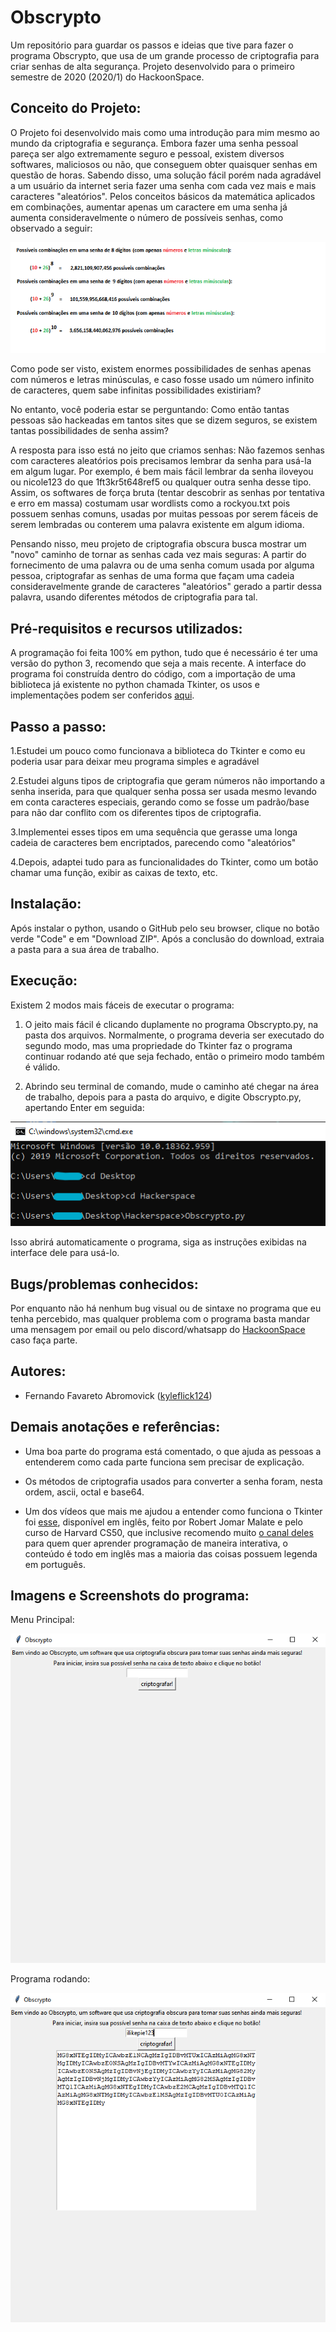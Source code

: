 # Obscrypto
Um repositório para guardar os passos e ideias que tive para fazer o programa Obscrypto, que usa de um grande processo de criptografia para criar senhas de alta segurança.
Projeto desenvolvido para o primeiro semestre de 2020 (2020/1) do HackoonSpace.

## Conceito do Projeto:
O Projeto foi desenvolvido mais como uma introdução para mim mesmo ao mundo da criptografia e segurança. Embora fazer uma senha pessoal pareça ser algo extremamente seguro e pessoal, existem diversos softwares, maliciosos ou não, que conseguem obter quaisquer senhas em questão de horas. Sabendo disso, uma solução fácil porém nada agradável a um usuário da internet seria fazer uma senha com cada vez mais e mais caracteres "aleatórios". Pelos conceitos básicos da matemática aplicados em combinações, aumentar apenas um caractere em uma senha já aumenta consideravelmente o número de possíveis senhas, como observado a seguir:

![Imagem](https://github.com/kyleflick124/Obscrypto/blob/master/combina%C3%A7%C3%B5es.png)

Como pode ser visto, existem enormes possibilidades de senhas apenas com números e letras minúsculas, e caso fosse usado um número infinito de caracteres, quem sabe infinitas possibilidades existiriam?

No entanto, você poderia estar se perguntando: Como então tantas pessoas são hackeadas em tantos sites que se dizem seguros, se existem tantas possibilidades de senha assim?

A resposta para isso está no jeito que criamos senhas: Não fazemos senhas com caracteres aleatórios pois precisamos lembrar da senha para usá-la em algum lugar. Por exemplo, é bem mais fácil lembrar da senha iloveyou ou nicole123 do que 1ft3kr5t648ref5 ou qualquer outra senha desse tipo. Assim, os softwares de força bruta (tentar descobrir as senhas por tentativa e erro em massa) costumam usar wordlists como a rockyou.txt pois possuem senhas comuns, usadas por muitas pessoas por serem fáceis de serem lembradas ou conterem uma palavra existente em algum idioma.

Pensando nisso, meu projeto de criptografia obscura busca mostrar um "novo" caminho de tornar as senhas cada vez mais seguras: A partir do fornecimento de uma palavra ou de uma senha comum usada por alguma pessoa, criptografar as senhas de uma forma que façam uma cadeia consideravelmente grande de caracteres "aleatórios" gerado a partir dessa palavra, usando diferentes métodos de criptografia para tal.

## Pré-requisitos e recursos utilizados:

A programação foi feita 100% em python, tudo que é necessário é ter uma versão do python 3, recomendo que seja a mais recente.
A interface do programa foi construída dentro do código, com a importação de uma biblioteca já existente no python chamada Tkinter, os usos e implementações podem ser conferidos [aqui](http://effbot.org/tkinterbook/).

## Passo a passo:

1.Estudei um pouco como funcionava a biblioteca do Tkinter e como eu poderia usar para deixar meu programa simples e agradável

2.Estudei alguns tipos de criptografia que geram números não importando a senha inserida, para que qualquer senha possa ser usada mesmo levando em conta caracteres especiais, gerando como se fosse um padrão/base para não dar conflito com os diferentes tipos de criptografia.

3.Implementei esses tipos em uma sequência que gerasse uma longa cadeia de caracteres bem encriptados, parecendo como "aleatórios"

4.Depois, adaptei tudo para as funcionalidades do Tkinter, como um botão chamar uma função, exibir as caixas de texto, etc.

## Instalação:

Após instalar o python, usando o GitHub pelo seu browser, clique no botão verde "Code" e em "Download ZIP". Após a conclusão do download, extraia a pasta para a sua área de trabalho.

## Execução:

Existem 2 modos mais fáceis de executar o programa:

1. O jeito mais fácil é clicando duplamente no programa Obscrypto.py, na pasta dos arquivos. Normalmente, o programa deveria ser executado do segundo modo, mas uma propriedade do Tkinter faz o programa continuar rodando até que seja fechado, então o primeiro modo também é válido.

2. Abrindo seu terminal de comando, mude o caminho até chegar na área de trabalho, depois para a pasta do arquivo, e digite Obscrypto.py, apertando Enter em seguida:

![imagem](https://github.com/kyleflick124/Obscrypto/blob/master/caminho.png)

Isso abrirá automaticamente o programa, siga as instruções exibidas na interface dele para usá-lo.

## Bugs/problemas conhecidos:

Por enquanto não há nenhum bug visual ou de sintaxe no programa que eu tenha percebido, mas qualquer problema com o programa basta mandar uma mensagem por email ou pelo discord/whatsapp do [HackoonSpace](https://hackoonspace.com) caso faça parte.

## Autores:
* Fernando Favareto Abromovick ([kyleflick124](https://github.com/kyleflick124))

## Demais anotações e referências:

* Uma boa parte do programa está comentado, o que ajuda as pessoas a entenderem como cada parte funciona sem precisar de explicação.

* Os métodos de criptografia usados para converter a senha foram, nesta ordem, ascii, octal e base64.

* Um dos vídeos que mais me ajudou a entender como funciona o Tkinter foi [esse](https://youtu.be/JrWHyqonGj8), disponível em inglês, feito por Robert Jomar Malate e pelo curso de Harvard CS50, que inclusive recomendo muito [o canal deles](https://www.youtube.com/channel/UCcabW7890RKJzL968QWEykA) para quem quer aprender programação de maneira interativa, o conteúdo é todo em inglês mas a maioria das coisas possuem legenda em português.

## Imagens e Screenshots do programa:

Menu Principal:

![imagem](https://github.com/kyleflick124/Obscrypto/blob/master/menuprincipal.png)

Programa rodando:

![imagem](https://github.com/kyleflick124/Obscrypto/blob/master/programa.png)

